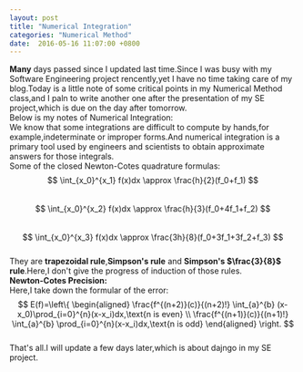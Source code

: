 ```yaml
---
layout: post
title: "Numerical Integration"
categories: "Numerical Method"
date:  2016-05-16 11:07:00 +0800
---
```


**Many** days passed since I updated last time.Since I was busy with my Software Engineering project rencently,yet I have no time taking care of  my blog.Today is a little note of some critical points in my Numerical Method class,and I paln to write another one after the presentation of my SE project,which is due on the day after tomorrow.  
Below is my notes of Numerical Integration:  
We know that some integrations are difficult to compute by hands,for example,indeterminate or improper forms.And numerical integration is a primary tool used by engineers and scientists to obtain approximate answers for those integrals.  
Some of the closed Newton-Cotes quadrature formulas:  
$$
\int_{x_0}^{x_1} f(x)dx \approx \frac{h}{2}(f_0+f_1)
$$  
$$
\int_{x_0}^{x_2} f(x)dx \approx \frac{h}{3}(f_0+4f_1+f_2)
$$  
$$
\int_{x_0}^{x_3} f(x)dx \approx \frac{3h}{8}(f_0+3f_1+3f_2+f_3)
$$  
They are **trapezoidal rule**,**Simpson's rule** and **Simpson's $\frac{3}{8}$ rule**.Here,I don't give the progress of induction of those rules.  
**Newton-Cotes Precision:**  
Here,I take down the formular of the error:
$$
E(f)=\left\{
\begin{aligned}
\frac{f^{(n+2)}(c)}{(n+2)!} \int_{a}^{b} (x-x_0)\prod_{i=0}^{n}(x-x_i)dx,\text{n is even} \\
\frac{f^{(n+1)}(c)}{(n+1)!} \int_{a}^{b} \prod_{i=0}^{n}(x-x_i)dx,\text{n is odd}
\end{aligned}
\right.
$$  
That's all.I will update a few days later,which is about dajngo in my SE project.
